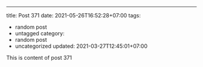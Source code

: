 ---
title: Post 371
date: 2021-05-26T16:52:28+07:00
tags:
  - random post
  - untagged
category:
  - random post
  - uncategorized
updated: 2021-03-27T12:45:01+07:00

This is content of post 371